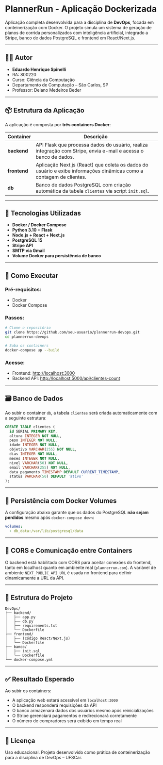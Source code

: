 # PlannerRun - Aplicação Dockerizada

Aplicação completa desenvolvida para a disciplina de **DevOps**, focada em conteinerização com Docker. O projeto simula um sistema de geração de planos de corrida personalizados com inteligência artificial, integrado a Stripe, banco de dados PostgreSQL e frontend em React/Next.js.

---

## 👨‍💻 Autor

- **Eduardo Henrique Spinelli**  
- RA: 800220  
- Curso: Ciência da Computação  
- Departamento de Computação – São Carlos, SP  
- Professor: Delano Medeiros Beder

---

## 📦 Estrutura da Aplicação

A aplicação é composta por **três containers Docker**:

| Container | Descrição |
|----------|-----------|
| **backend** | API Flask que processa dados do usuário, realiza integração com Stripe, envia e-mail e acessa o banco de dados. |
| **frontend** | Aplicação Next.js (React) que coleta os dados do usuário e exibe informações dinâmicas como a contagem de clientes. |
| **db** | Banco de dados PostgreSQL com criação automática da tabela `clientes` via script `init.sql`. |

---

## 🧱 Tecnologias Utilizadas

- **Docker / Docker Compose**
- **Python 3.10 + Flask**
- **Node.js + React + Next.js**
- **PostgreSQL 15**
- **Stripe API**
- **SMTP via Gmail**
- **Volume Docker para persistência de banco**

---

## 🚀 Como Executar

### Pré-requisitos:
- Docker
- Docker Compose

### Passos:

```bash
# Clone o repositório
git clone https://github.com/seu-usuario/plannerrun-devops.git
cd plannerrun-devops

# Suba os containers
docker-compose up --build
```

### Acesse:

* Frontend: [http://localhost:3000](http://localhost:3000)
* Backend API: [http://localhost:5000/api/clientes-count](http://localhost:5000/api/clientes-count)

---

## 🗃️ Banco de Dados

Ao subir o container `db`, a tabela `clientes` será criada automaticamente com a seguinte estrutura:

```sql
CREATE TABLE clientes (
  id SERIAL PRIMARY KEY,
  altura INTEGER NOT NULL,
  peso INTEGER NOT NULL,
  idade INTEGER NOT NULL,
  objetivo VARCHAR(255) NOT NULL,
  dias INTEGER NOT NULL,
  meses INTEGER NOT NULL,
  nivel VARCHAR(50) NOT NULL,
  email VARCHAR(255) NOT NULL,
  data_pagamento TIMESTAMP DEFAULT CURRENT_TIMESTAMP,
  status VARCHAR(50) DEFAULT 'ativo'
);
```

---

## 🔁 Persistência com Docker Volumes

A configuração abaixo garante que os dados do PostgreSQL **não sejam perdidos** mesmo após `docker-compose down`:

```yaml
volumes:
  - db_data:/var/lib/postgresql/data
```

---

## 🔐 CORS e Comunicação entre Containers

O backend está habilitado com CORS para aceitar conexões do frontend, tanto em localhost quanto em ambiente real (`plannerrun.com`). A variável de ambiente `NEXT_PUBLIC_API_URL` é usada no frontend para definir dinamicamente a URL da API.

---

## 📂 Estrutura do Projeto

```
DevOps/
├── backend/
│   ├── app.py
│   ├── db.py
│   ├── requirements.txt
│   └── Dockerfile
├── frontend/
│   ├── (código React/Next.js)
│   └── Dockerfile
├── banco/
│   ├── init.sql
│   └── Dockerfile
└── docker-compose.yml
```

---

## ✅ Resultado Esperado

Ao subir os containers:

* A aplicação web estará acessível em `localhost:3000`
* O backend responderá requisições da API
* O banco armazenará dados dos usuários mesmo após reinicializações
* O Stripe gerenciará pagamentos e redirecionará corretamente
* O número de compradores será exibido em tempo real

---

## 📝 Licença

Uso educacional. Projeto desenvolvido como prática de conteinerização para a disciplina de DevOps – UFSCar.


